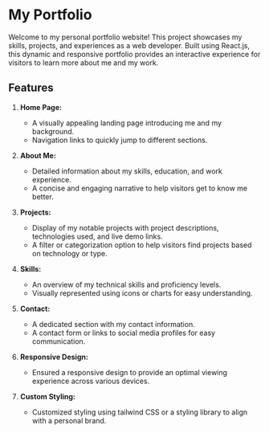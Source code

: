 # My Portfolio

Welcome to my personal portfolio website! This project showcases my skills, projects, and experiences as a web developer. Built using React.js, this dynamic and responsive portfolio provides an interactive experience for visitors to learn more about me and my work.

## Features

1. **Home Page:**
   - A visually appealing landing page introducing me and my background.
   - Navigation links to quickly jump to different sections.

2. **About Me:**
   - Detailed information about my skills, education, and work experience.
   - A concise and engaging narrative to help visitors get to know me better.

3. **Projects:**
   - Display of my notable projects with project descriptions, technologies used, and live demo links.
   - A filter or categorization option to help visitors find projects based on technology or type.

4. **Skills:**
   - An overview of my technical skills and proficiency levels.
   - Visually represented using icons or charts for easy understanding.

5. **Contact:**
   - A dedicated section with my contact information.
   - A contact form or links to social media profiles for easy communication.

6. **Responsive Design:**
   - Ensured a responsive design to provide an optimal viewing experience across various devices.

7. **Custom Styling:**
   - Customized styling using tailwind CSS or a styling library to align with a personal brand.



